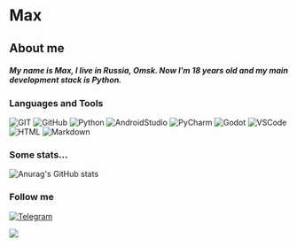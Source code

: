 # Max

## About me

##### My name is Max, I live in Russia, Omsk. Now I'm 18 years old and my main development stack is Python.


### Languages and Tools
![GIT](https://img.shields.io/badge/-GIT-black?style=for-the-badge&logo=GIT)
![GitHub](https://img.shields.io/badge/-GitHub-black?style=for-the-badge&logo=github)
![Python](https://img.shields.io/badge/-Python-black?style=for-the-badge&logo=python)
![AndroidStudio](https://img.shields.io/badge/-Android_Studio-black?style=for-the-badge&logo=androidstudio)
![PyCharm](https://img.shields.io/badge/-PyCharm-black?style=for-the-badge&logo=pycharm)
![Godot](https://img.shields.io/badge/-Godot-black?style=for-the-badge&logo=Godot)
![VSCode](https://img.shields.io/badge/-VScode-black?style=for-the-badge&logo=visualstudio)
![HTML](https://img.shields.io/badge/-Html-black?style=for-the-badge&logo=html)
![Markdown](https://img.shields.io/badge/-Markdown-black?style=for-the-badge&logo=markdown)


### Some stats...

![Anurag's GitHub stats](https://github-readme-stats.vercel.app/api?username=maximyka&show_icons=true&theme=slateorange)



### Follow me

[![Telegram](https://img.shields.io/badge/-Telegram-black?style=for-the-badge&logo=telegram)](https://t.me/GarGuly2)


![](https://komarev.com/ghpvc/?username=your-github-maximyka)
